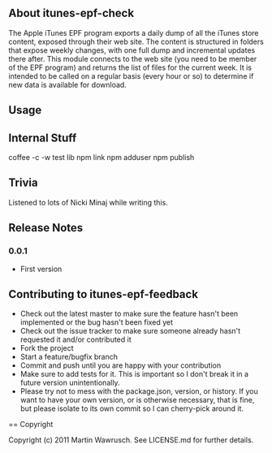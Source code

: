 ## About itunes-epf-check

The Apple iTunes EPF program exports a daily dump of all the iTunes store content, exposed through their web site. The content is structured in folders that expose weekly changes, with one full dump and incremental updates there after.
This module connects to the web site (you need to be member of the EPF program) and returns the list of files for the current week. It is intended to be called on a regular basis (every hour or so) to determine if new data is available for download.

## Usage


## Internal Stuff

coffee -c -w  test lib
npm link
npm adduser
npm publish


## Trivia

Listened to lots of Nicki Minaj while writing this.

## Release Notes

### 0.0.1
* First version

## Contributing to itunes-epf-feedback
 
* Check out the latest master to make sure the feature hasn't been implemented or the bug hasn't been fixed yet
* Check out the issue tracker to make sure someone already hasn't requested it and/or contributed it
* Fork the project
* Start a feature/bugfix branch
* Commit and push until you are happy with your contribution
* Make sure to add tests for it. This is important so I don't break it in a future version unintentionally.
* Please try not to mess with the package.json, version, or history. If you want to have your own version, or is otherwise necessary, that is fine, but please isolate to its own commit so I can cherry-pick around it.

== Copyright

Copyright (c) 2011 Martin Wawrusch. See LICENSE.md for
further details.


